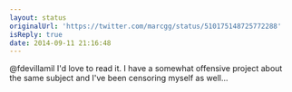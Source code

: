```yaml
---
layout: status
originalUrl: 'https://twitter.com/marcgg/status/510175148725772288'
isReply: true
date: 2014-09-11 21:16:48
---
```


@fdevillamil I'd love to read it. I have a somewhat offensive project about the same subject and I've been censoring myself as well...
